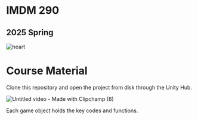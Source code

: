 # IMDM 290

## 2025 Spring

![heart](https://github.com/user-attachments/assets/f0c91918-60bf-4130-a0e5-c473b6071378)


# Course Material 

Clone this repository and open the project from disk through the Unity Hub.

![Untitled video - Made with Clipchamp (8)](https://github.com/user-attachments/assets/f862236a-a226-4e8f-8bfd-47c7161032da)

Each game object holds the key codes and functions.
